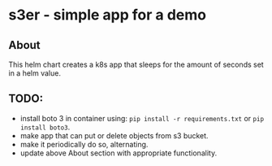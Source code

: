 # s3er - simple app for a demo

## About

This helm chart creates a k8s app that sleeps for the amount of seconds set in a helm value.

## TODO:

- install boto 3 in container using: `pip install -r requirements.txt` or `pip install boto3`.
- make app that can put or delete objects from s3 bucket.
- make it periodically do so, alternating.
- update above About section with appropriate functionality.
